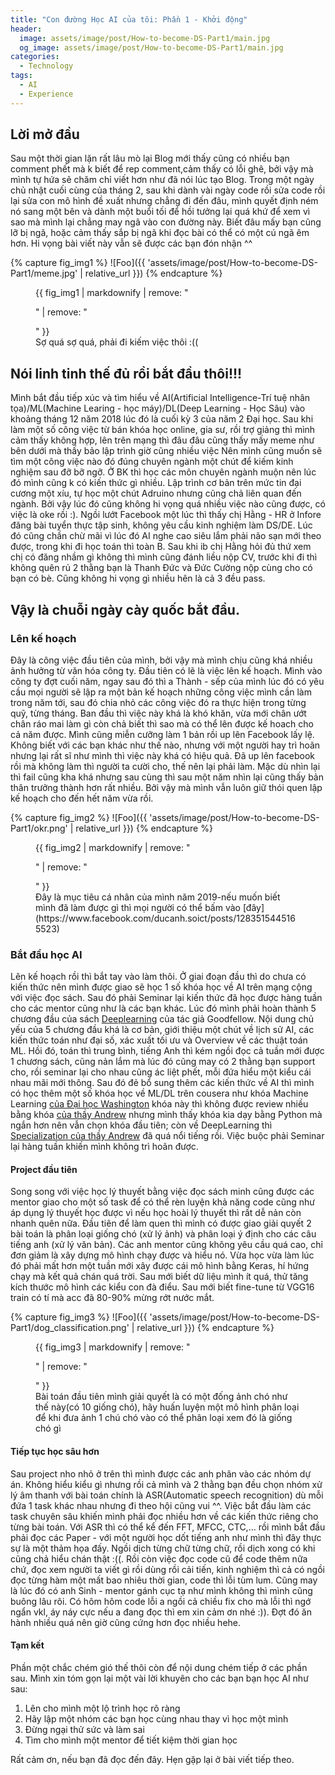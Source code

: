 ```yaml
---
title: "Con đường Học AI của tôi: Phần 1 - Khởi động"
header:
  image: assets/image/post/How-to-become-DS-Part1/main.jpg
  og_image: assets/image/post/How-to-become-DS-Part1/main.jpg
categories:
  - Technology
tags:
  - AI
  - Experience
---
```

 
## Lời mở đầu

 Sau một thời gian lặn rất lâu mò lại Blog mới thấy cũng có nhiều bạn comment phết mà k biết để rep comment,cảm thấy có lỗi ghê, bởi vậy mà mình tự hứa sẽ chăm chỉ viết hơn như đã nói lúc tạo Blog. Trong một ngày chủ nhật cuối cùng của tháng 2, sau khi dành vài ngày code rồi sửa code rồi lại sửa con mô hình đề xuất nhưng chẳng đi đến đâu, mình quyết định ném nó sang một bên và dành một buổi tối để hồi tưởng lại quá khứ để xem vì sao mà mình lại chẳng may ngã vào con đường này. Biết đâu mấy bạn cũng lỡ bị ngã, hoặc cảm thấy sắp bị ngã khi đọc bài có thể có một cú ngã êm hơn. Hi vọng bài viết này vẫn sẽ được các bạn đón nhận ^^

{% capture fig_img1 %}
![Foo]({{ 'assets/image/post/How-to-become-DS-Part1/meme.jpg' | relative_url }})
{% endcapture %}

<figure>
  {{ fig_img1 | markdownify | remove: "<p>" | remove: "</p>" }}
  <figcaption>Sợ quá sợ quá, phải đi kiếm việc thôi :((</figcaption>
</figure>

## Nói linh tinh thế đủ rồi bắt đầu thôi!!!

Mình bắt đầu tiếp xúc và tìm hiểu về AI(Artificial Intelligence-Trí tuệ nhân tọa)/ML(Machine Learing - học máy)/DL(Deep Learning - Học Sâu) vào khoảng tháng 12 năm 2018 lúc đó là cuối kỳ 3 của năm 2 Đại học. Sau khi làm một số công việc từ bán khóa học online, gia sư, rồi trợ giảng thì mình cảm thấy không hợp, lên trên mạng thì đâu đâu cũng thấy mấy meme như bên dưới mà thấy bảo lập trình giờ cũng nhiều việc Nên mình cũng muốn sẽ tìm một công việc nào đó đúng chuyên ngành một chút để kiếm kinh nghiệm sau đỡ bỡ ngỡ. Ở BK thì học các môn chuyên ngành muộn nên lúc đó mình cũng k có kiến thức gì nhiều. Lập trình cơ bản trên mức tin đại cương một xíu, tự học một chút Adruino nhưng cũng chả liên quan đến ngành. Bởi vậy lúc đó cũng không hi vọng quá nhiều việc nào cũng được, có việc là oke rồi :). Ngồi lướt Facebook một lúc thì thấy chị Hằng - HR ở Infore đăng bài tuyển thực tập sinh, không yêu cầu kinh nghiệm làm DS/DE. Lúc đó cũng chần chừ mãi vì lúc đó AI nghe cao siêu lắm phải não sạn mới theo được, trong khi đi học toán thì toàn B. Sau khi ib chị Hằng hỏi đủ thứ xem chị có đăng nhầm gì không thì mình cũng đánh liều nộp CV, trước khi đi thì không quên rủ 2 thằng bạn là Thanh Đức và Đức Cường nộp cùng cho có bạn có bè. Cũng không hi vọng gì nhiều hên là cả 3 đều pass.   

## Vậy là chuỗi ngày cày quốc bắt đầu. 

### Lên kế hoạch
Đây là công việc đầu tiên của mình, bởi vậy mà mình chịu cũng khá nhiều ảnh hưởng từ văn hóa công ty.
Đầu tiên có lẽ là việc lên kế hoạch. Mình vào công ty đợt cuối năm, ngay sau đó thì a Thành - sếp của mình lúc đó có yêu cầu mọi người sẽ lập ra một bản kế hoạch những công việc mình cần làm trong năm tới, sau đó chia nhỏ các công việc đó ra thực hiện trong từng quỹ, từng tháng. Ban đầu thì việc này khá là khó khăn, vừa mới chân ướt chân ráo mai làm gì còn chả biết thì sao mà có thể lên được kế hoach cho cả năm được. Mình cũng miễn cưỡng làm 1 bản rồi up lên Facebook lấy lệ. Không biết với các bạn khác như thế nào, nhưng với một người hay trì hoãn nhưng lại rất sĩ như mình thì việc này khá có hiệu quả. Đã up lên facebook rồi mà không làm thì người ta cười cho, thế nên lại phải làm. Mặc dù nhìn lại thì fail cũng kha khá nhưng sau cùng thì sau một năm nhìn lại cũng thấy bản thân trưởng thành hơn rất nhiều. Bởi vậy mà mình vẫn luôn giữ thói quen lập kế hoạch cho đến hết năm vừa rồi.

{% capture fig_img2 %}
![Foo]({{ 'assets/image/post/How-to-become-DS-Part1/okr.png' | relative_url }})
{% endcapture %}

<figure>
  {{ fig_img2 | markdownify | remove: "<p>" | remove: "</p>" }}
  <figcaption>Đây là mục tiêu cá nhân của mình năm 2019-nếu muốn biết mình đã làm được gì thì mọi người có thể bấm vào [đây](https://www.facebook.com/ducanh.soict/posts/1283515445165523)</figcaption>
</figure>

### Bắt đầu học AI
Lên kế hoạch rồi thì bắt tay vào làm thôi. Ở giai đoạn đầu thì do chưa có kiến thức nên mình được giao sẽ học 1 số khóa học về AI trên mạng cộng với việc đọc sách. Sau đó phải Seminar lại kiến thức đã học được hàng tuần cho các mentor cũng như là các bạn khác. Lúc đó mình phải hoàn thành 5 chương đầu của sách [Deeplearning](https://www.deeplearningbook.org/) của tác giả Goodfellow. Nội dung chủ yếu của 5 chương đầu khá là cơ bản, giới thiệu một chút về lịch sử AI, các kiến thức toán như đại số, xác xuất tối ưu và Overview về các thuật toán ML. Hồi đó, toán thì trung bình, tiếng Anh thì kém ngồi đọc cả tuần mới được 1 chương sách, cũng nản lắm mà lúc đó cũng may có 2 thằng bạn support cho, rồi seminar lại cho nhau cũng ác liệt phết, mỗi đứa hiểu một kiểu cái nhau mãi mới thông. Sau đó đẻ bổ sung thêm các kiến thức về AI thì mình có  học thêm một số khóa học về ML/DL trên cousera như khóa Machine Learning [của Đại học Washington](https://www.coursera.org/learn/ml-foundations) khóa này thì không được review nhiều bằng khóa [của thầy Andrew](https://www.coursera.org/learn/machine-learning?) nhưng mình thấy khóa kia dạy bằng Python mà ngắn hơn nên vẫn chọn khóa đầu tiên; còn về DeepLearning thì [Specialization của thầy Andrew](https://www.coursera.org/specializations/deep-learning) đã quá nổi tiếng rồi. Việc buộc phải Seminar lại hàng tuần khiến mình không trì hoãn được.

#### Project đầu tiên 
Song song với việc học lý thuyết bằng việc đọc sách minh cũng được các mentor giao cho một số task để có thể rèn luyện khả năng code cũng như áp dụng lý thuyết học được vì nếu học hoài lý thuyết thì rất dễ nản còn nhanh quên nữa. Đầu tiên để làm quen thì mình có được giao giải quyết 2 bài toán là phân loại giống chó (xử lý ảnh) và phân loại ý định cho các câu tiếng anh (xử lý văn bản). Các anh mentor cũng không yêu cầu quá cao, chỉ đơn giảm là xây dựng mô hình chạy được và hiểu nó. Vừa học vừa làm lúc đó phải mất hơn một tuần mới xây được cái mô hình bằng Keras, hí hứng chạy mà kết quả chán quá trời. Sau mới biết dữ liệu mình ít quá, thử tăng kích thước mô hình các kiểu con đà điểu. Sau mới biết fine-tune từ VGG16 train có tí mà acc đã 80-90% mừng rớt nước mắt. 

{% capture fig_img3 %}
![Foo]({{ 'assets/image/post/How-to-become-DS-Part1/dog_classification.png' | relative_url }})
{% endcapture %}

<figure>
  {{ fig_img3 | markdownify | remove: "<p>" | remove: "</p>" }}
  <figcaption>Bài toán đầu tiên mình giải quyết là có một đống ảnh chó như thế này(có 10 giống chó), hãy huấn luyện một mô hình phân loại để khi đưa ảnh 1 chú chó vào có thể phân loại xem đó là giống chó gì</figcaption>
</figure>

#### Tiếp tục học sâu hơn
Sau project nho nhỏ ở trên thì mình được các anh phân vào các nhóm dự án. Không hiểu kiểu gì nhưng rồi cả mình và 2 thằng bạn đều chọn nhóm xử lý âm thanh với bài toán chính là ASR(Automatic speech recognition) dù mỗi đứa 1 task khác nhau nhưng đi theo hội cũng vui ^^. Việc bắt đầu làm các task chuyên sâu khiến mình phải đọc nhiều hơn về các kiến thức riêng cho từng bài toán. Với ASR thì có thể kể đến FFT, MFCC, CTC,... rồi mình bắt đầu phải đọc các Paper - với một người học dốt tiếng anh như mình thì đây thực sự là một thảm họa đấy. Ngồi dịch từng chữ từng chữ, rồi dịch xong có khi cũng chả hiểu chán thật :((. Rồi còn việc đọc code cũ để code thêm nữa chứ, đọc xem người ta viết gì rồi dùng rồi cải tiến, kinh nghiệm thì cả có ngồi đọc từng hàm một mất bao nhiêu thời gian, code thì lỗi tùm lum. Cũng may là lúc đó có anh Sinh - mentor gánh cục tạ như mình không thì mình cũng buông lâu rôi. Có hôm hôm code lỗi a ngồi cả chiều fix cho mà lỗi thì ngớ ngẩn vkl, áy náy cực nếu a đang đọc thì em xin cảm ơn nhé :)). Đợt đó ăn hành nhiều quá nên giờ cũng cứng hơn đọc nhiều hehe. 

#### Tạm kết
Phần một chắc chém gió thế thôi còn để nội dung chém tiếp ở các phần sau. Mình xin tóm gọn lại một vài lời khuyên cho các bạn bạn học AI như sau:
1. Lên cho mình một lộ trình học rõ ràng 
2. Hãy lập một nhóm các bạn học cùng nhau thay vì học một mình
3. Đừng ngại thử sức và làm sai
4. Tìm cho mình một mentor để tiết kiệm thời gian học

Rất cảm ơn, nếu bạn đã đọc đến đây. Hẹn gặp lại ở bài viết tiếp theo. 




